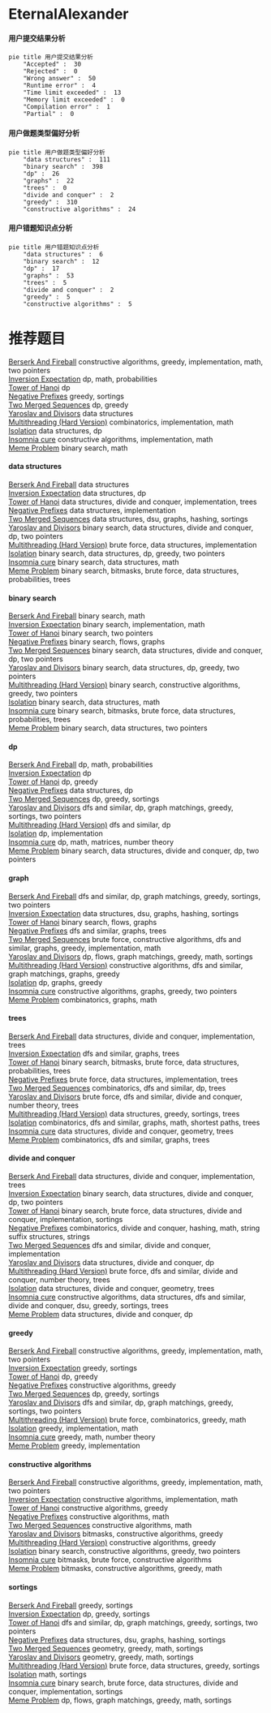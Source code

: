 # EternalAlexander
<!-- tabs:start -->
#### **用户提交结果分析**

```mermaid
pie title 用户提交结果分析
    "Accepted" :  30
    "Rejected" :  0
    "Wrong answer" :  50
    "Runtime error" :  4
    "Time limit exceeded" :  13
    "Memory limit exceeded" :  0
    "Compilation error" :  1
    "Partial" :  0
```
#### **用户做题类型偏好分析**

```mermaid
pie title 用户做题类型偏好分析
    "data structures" :  111
    "binary search" :  398
    "dp" :  26
    "graphs" :  22
    "trees" :  0
    "divide and conquer" :  2
    "greedy" :  310
    "constructive algorithms" :  24
```
#### **用户错题知识点分析**

```mermaid
pie title 用户错题知识点分析
    "data structures" :  6
    "binary search" :  12
    "dp" :  17
    "graphs" :  53
    "trees" :  5
    "divide and conquer" :  2
    "greedy" :  5
    "constructive algorithms" :  5
```
<!-- tabs:end -->
# 推荐题目
[Berserk And Fireball](http://codeforces.com/problemset/problem/1380/D)		constructive algorithms,
                        greedy,
                        implementation,
                        math,
                        two pointers		  
[Inversion Expectation](http://codeforces.com/problemset/problem/1096/F)		dp,
                        math,
                        probabilities		  
[Tower of Hanoi](http://codeforces.com/problemset/problem/392/B)		dp		  
[Negative Prefixes](http://codeforces.com/problemset/problem/1418/B)		greedy,
                        sortings		  
[Two Merged Sequences](http://codeforces.com/problemset/problem/1144/G)		dp,
                        greedy		  
[Yaroslav and Divisors](http://codeforces.com/problemset/problem/301/D)		data structures		  
[Multithreading (Hard Version)](http://codeforces.com/problemset/problem/1450/H2)		combinatorics,
                        implementation,
                        math		  
[Isolation](http://codeforces.com/problemset/problem/1129/D)		data structures,
                        dp		  
[Insomnia cure](http://codeforces.com/problemset/problem/148/A)		constructive algorithms,
                        implementation,
                        math		  
[Meme Problem](http://codeforces.com/problemset/problem/1076/C)		binary search,
                        math		  
<!-- tabs:start -->
#### **data structures**
[Berserk And Fireball](http://codeforces.com/problemset/problem/301/D)		data structures		  
[Inversion Expectation](http://codeforces.com/problemset/problem/1129/D)		data structures,
                        dp		  
[Tower of Hanoi](http://codeforces.com/problemset/problem/833/D)		data structures,
                        divide and conquer,
                        implementation,
                        trees		  
[Negative Prefixes](http://codeforces.com/problemset/problem/834/B)		data structures,
                        implementation		  
[Two Merged Sequences](http://codeforces.com/problemset/problem/190/E)		data structures,
                        dsu,
                        graphs,
                        hashing,
                        sortings		  
[Yaroslav and Divisors](http://codeforces.com/problemset/problem/833/B)		binary search,
                        data structures,
                        divide and conquer,
                        dp,
                        two pointers		  
[Multithreading (Hard Version)](http://codeforces.com/problemset/problem/1287/B)		brute force,
                        data structures,
                        implementation		  
[Isolation](http://codeforces.com/problemset/problem/1492/C)		binary search,
                        data structures,
                        dp,
                        greedy,
                        two pointers		  
[Insomnia cure](http://codeforces.com/problemset/problem/1490/G)		binary search,
                        data structures,
                        math		  
[Meme Problem](http://codeforces.com/problemset/problem/1479/D)		binary search,
                        bitmasks,
                        brute force,
                        data structures,
                        probabilities,
                        trees		  
#### **binary search**
[Berserk And Fireball](http://codeforces.com/problemset/problem/1076/C)		binary search,
                        math		  
[Inversion Expectation](http://codeforces.com/problemset/problem/832/C)		binary search,
                        implementation,
                        math		  
[Tower of Hanoi](https://codeforces.com/contest/1074/problem/A)		binary search,
                        two pointers		  
[Negative Prefixes](http://codeforces.com/problemset/problem/1178/H)		binary search,
                        flows,
                        graphs		  
[Two Merged Sequences](http://codeforces.com/problemset/problem/833/B)		binary search,
                        data structures,
                        divide and conquer,
                        dp,
                        two pointers		  
[Yaroslav and Divisors](http://codeforces.com/problemset/problem/1492/C)		binary search,
                        data structures,
                        dp,
                        greedy,
                        two pointers		  
[Multithreading (Hard Version)](http://codeforces.com/problemset/problem/1463/D)		binary search,
                        constructive algorithms,
                        greedy,
                        two pointers		  
[Isolation](http://codeforces.com/problemset/problem/1490/G)		binary search,
                        data structures,
                        math		  
[Insomnia cure](http://codeforces.com/problemset/problem/1479/D)		binary search,
                        bitmasks,
                        brute force,
                        data structures,
                        probabilities,
                        trees		  
[Meme Problem](http://codeforces.com/problemset/problem/1436/E)		binary search,
                        data structures,
                        two pointers		  
#### **dp**
[Berserk And Fireball](http://codeforces.com/problemset/problem/1096/F)		dp,
                        math,
                        probabilities		  
[Inversion Expectation](http://codeforces.com/problemset/problem/392/B)		dp		  
[Tower of Hanoi](http://codeforces.com/problemset/problem/1144/G)		dp,
                        greedy		  
[Negative Prefixes](http://codeforces.com/problemset/problem/1129/D)		data structures,
                        dp		  
[Two Merged Sequences](https://codeforces.com/contest/1287/problem/C)		dp,
                        greedy,
                        sortings		  
[Yaroslav and Divisors](http://codeforces.com/problemset/problem/489/B)		dfs and similar,
                        dp,
                        graph matchings,
                        greedy,
                        sortings,
                        two pointers		  
[Multithreading (Hard Version)](http://codeforces.com/problemset/problem/208/B)		dfs and similar,
                        dp		  
[Isolation](http://codeforces.com/problemset/problem/526/E)		dp,
                        implementation		  
[Insomnia cure](http://codeforces.com/problemset/problem/1182/E)		dp,
                        math,
                        matrices,
                        number theory		  
[Meme Problem](http://codeforces.com/problemset/problem/833/B)		binary search,
                        data structures,
                        divide and conquer,
                        dp,
                        two pointers		  
#### **graph**
[Berserk And Fireball](http://codeforces.com/problemset/problem/489/B)		dfs and similar,
                        dp,
                        graph matchings,
                        greedy,
                        sortings,
                        two pointers		  
[Inversion Expectation](http://codeforces.com/problemset/problem/190/E)		data structures,
                        dsu,
                        graphs,
                        hashing,
                        sortings		  
[Tower of Hanoi](http://codeforces.com/problemset/problem/1178/H)		binary search,
                        flows,
                        graphs		  
[Negative Prefixes](http://codeforces.com/problemset/problem/832/D)		dfs and similar,
                        graphs,
                        trees		  
[Two Merged Sequences](http://codeforces.com/problemset/problem/1487/C)		brute force,
                        constructive algorithms,
                        dfs and similar,
                        graphs,
                        greedy,
                        implementation,
                        math		  
[Yaroslav and Divisors](http://codeforces.com/problemset/problem/1437/C)		dp,
                        flows,
                        graph matchings,
                        greedy,
                        math,
                        sortings		  
[Multithreading (Hard Version)](http://codeforces.com/problemset/problem/1470/D)		constructive algorithms,
                        dfs and similar,
                        graph matchings,
                        graphs,
                        greedy		  
[Isolation](http://codeforces.com/problemset/problem/1476/C)		dp,
                        graphs,
                        greedy		  
[Insomnia cure](http://codeforces.com/problemset/problem/1304/D)		constructive algorithms,
                        graphs,
                        greedy,
                        two pointers		  
[Meme Problem](http://codeforces.com/problemset/problem/1475/C)		combinatorics,
                        graphs,
                        math		  
#### **trees**
[Berserk And Fireball](http://codeforces.com/problemset/problem/833/D)		data structures,
                        divide and conquer,
                        implementation,
                        trees		  
[Inversion Expectation](http://codeforces.com/problemset/problem/832/D)		dfs and similar,
                        graphs,
                        trees		  
[Tower of Hanoi](http://codeforces.com/problemset/problem/1479/D)		binary search,
                        bitmasks,
                        brute force,
                        data structures,
                        probabilities,
                        trees		  
[Negative Prefixes](http://codeforces.com/problemset/problem/1511/C)		brute force,
                        data structures,
                        implementation,
                        trees		  
[Two Merged Sequences](http://codeforces.com/problemset/problem/1499/F)		combinatorics,
                        dfs and similar,
                        dp,
                        trees		  
[Yaroslav and Divisors](http://codeforces.com/problemset/problem/1491/E)		brute force,
                        dfs and similar,
                        divide and conquer,
                        number theory,
                        trees		  
[Multithreading (Hard Version)](http://codeforces.com/problemset/problem/1466/D)		data structures,
                        greedy,
                        sortings,
                        trees		  
[Isolation](http://codeforces.com/problemset/problem/1495/D)		combinatorics,
                        dfs and similar,
                        graphs,
                        math,
                        shortest paths,
                        trees		  
[Insomnia cure](http://codeforces.com/problemset/problem/1303/G)		data structures,
                        divide and conquer,
                        geometry,
                        trees		  
[Meme Problem](http://codeforces.com/problemset/problem/1454/E)		combinatorics,
                        dfs and similar,
                        graphs,
                        trees		  
#### **divide and conquer**
[Berserk And Fireball](http://codeforces.com/problemset/problem/833/D)		data structures,
                        divide and conquer,
                        implementation,
                        trees		  
[Inversion Expectation](http://codeforces.com/problemset/problem/833/B)		binary search,
                        data structures,
                        divide and conquer,
                        dp,
                        two pointers		  
[Tower of Hanoi](http://codeforces.com/problemset/problem/1461/D)		binary search,
                        brute force,
                        data structures,
                        divide and conquer,
                        implementation,
                        sortings		  
[Negative Prefixes](http://codeforces.com/problemset/problem/1466/G)		combinatorics,
                        divide and conquer,
                        hashing,
                        math,
                        string suffix structures,
                        strings		  
[Two Merged Sequences](http://codeforces.com/problemset/problem/1490/D)		dfs and similar,
                        divide and conquer,
                        implementation		  
[Yaroslav and Divisors](https://codeforces.com/contest/1483/problem/C)		data structures,
                        divide and conquer,
                        dp		  
[Multithreading (Hard Version)](http://codeforces.com/problemset/problem/1491/E)		brute force,
                        dfs and similar,
                        divide and conquer,
                        number theory,
                        trees		  
[Isolation](http://codeforces.com/problemset/problem/1303/G)		data structures,
                        divide and conquer,
                        geometry,
                        trees		  
[Insomnia cure](http://codeforces.com/problemset/problem/1494/D)		constructive algorithms,
                        data structures,
                        dfs and similar,
                        divide and conquer,
                        dsu,
                        greedy,
                        sortings,
                        trees		  
[Meme Problem](http://codeforces.com/problemset/problem/1482/E)		data structures,
                        divide and conquer,
                        dp		  
#### **greedy**
[Berserk And Fireball](http://codeforces.com/problemset/problem/1380/D)		constructive algorithms,
                        greedy,
                        implementation,
                        math,
                        two pointers		  
[Inversion Expectation](http://codeforces.com/problemset/problem/1418/B)		greedy,
                        sortings		  
[Tower of Hanoi](http://codeforces.com/problemset/problem/1144/G)		dp,
                        greedy		  
[Negative Prefixes](https://codeforces.com/contest/606/problem/C)		constructive algorithms,
                        greedy		  
[Two Merged Sequences](https://codeforces.com/contest/1287/problem/C)		dp,
                        greedy,
                        sortings		  
[Yaroslav and Divisors](http://codeforces.com/problemset/problem/489/B)		dfs and similar,
                        dp,
                        graph matchings,
                        greedy,
                        sortings,
                        two pointers		  
[Multithreading (Hard Version)](http://codeforces.com/problemset/problem/833/C)		brute force,
                        combinatorics,
                        greedy,
                        math		  
[Isolation](http://codeforces.com/problemset/problem/1152/A)		greedy,
                        implementation,
                        math		  
[Insomnia cure](http://codeforces.com/problemset/problem/1462/D)		greedy,
                        math,
                        number theory		  
[Meme Problem](http://codeforces.com/problemset/problem/1264/A)		greedy,
                        implementation		  
#### **constructive algorithms**
[Berserk And Fireball](http://codeforces.com/problemset/problem/1380/D)		constructive algorithms,
                        greedy,
                        implementation,
                        math,
                        two pointers		  
[Inversion Expectation](http://codeforces.com/problemset/problem/148/A)		constructive algorithms,
                        implementation,
                        math		  
[Tower of Hanoi](https://codeforces.com/contest/606/problem/C)		constructive algorithms,
                        greedy		  
[Negative Prefixes](http://codeforces.com/problemset/problem/183/A)		constructive algorithms,
                        math		  
[Two Merged Sequences](http://codeforces.com/problemset/problem/1337/A)		constructive algorithms,
                        math		  
[Yaroslav and Divisors](http://codeforces.com/problemset/problem/1463/B)		bitmasks,
                        constructive algorithms,
                        greedy		  
[Multithreading (Hard Version)](http://codeforces.com/problemset/problem/1493/A)		constructive algorithms,
                        greedy		  
[Isolation](http://codeforces.com/problemset/problem/1463/D)		binary search,
                        constructive algorithms,
                        greedy,
                        two pointers		  
[Insomnia cure](https://codeforces.com/contest/1456/problem/B)		bitmasks,
                        brute force,
                        constructive algorithms		  
[Meme Problem](http://codeforces.com/problemset/problem/1492/D)		bitmasks,
                        constructive algorithms,
                        greedy,
                        math		  
#### **sortings**
[Berserk And Fireball](http://codeforces.com/problemset/problem/1418/B)		greedy,
                        sortings		  
[Inversion Expectation](https://codeforces.com/contest/1287/problem/C)		dp,
                        greedy,
                        sortings		  
[Tower of Hanoi](http://codeforces.com/problemset/problem/489/B)		dfs and similar,
                        dp,
                        graph matchings,
                        greedy,
                        sortings,
                        two pointers		  
[Negative Prefixes](http://codeforces.com/problemset/problem/190/E)		data structures,
                        dsu,
                        graphs,
                        hashing,
                        sortings		  
[Two Merged Sequences](https://codeforces.com/contest/1496/problem/C)		geometry,
                        greedy,
                        math,
                        sortings		  
[Yaroslav and Divisors](http://codeforces.com/problemset/problem/1495/A)		geometry,
                        greedy,
                        math,
                        sortings		  
[Multithreading (Hard Version)](http://codeforces.com/problemset/problem/1497/A)		brute force,
                        data structures,
                        greedy,
                        sortings		  
[Isolation](http://codeforces.com/problemset/problem/1427/A)		math,
                        sortings		  
[Insomnia cure](http://codeforces.com/problemset/problem/1461/D)		binary search,
                        brute force,
                        data structures,
                        divide and conquer,
                        implementation,
                        sortings		  
[Meme Problem](http://codeforces.com/problemset/problem/1437/C)		dp,
                        flows,
                        graph matchings,
                        greedy,
                        math,
                        sortings		  
<!-- tabs:end -->

